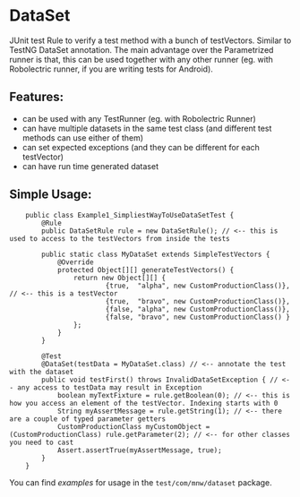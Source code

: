 DataSet
=======

JUnit test Rule to verify a test method with a bunch of testVectors. Similar to TestNG DataSet annotation. The main advantage over the Parametrized runner is that, this can be used together with any other runner (eg. with Robolectric runner, if you are writing tests for Android).

Features:
---------
 * can be used with any TestRunner (eg. with Robolectric Runner)
 * can have multiple datasets in the same test class (and different test methods can use either of them)
 * can set expected exceptions (and they can be different for each testVector)
 * can have run time generated dataset

Simple Usage:
-------------

        public class Example1_SimpliestWayToUseDataSetTest {
            @Rule
            public DataSetRule rule = new DataSetRule(); // <-- this is used to access to the testVectors from inside the tests

            public static class MyDataSet extends SimpleTestVectors {
                @Override
                protected Object[][] generateTestVectors() {
                    return new Object[][] {
                            {true,  "alpha", new CustomProductionClass()}, // <-- this is a testVector
                            {true,  "bravo", new CustomProductionClass()},
                            {false, "alpha", new CustomProductionClass()},
                            {false, "bravo", new CustomProductionClass() }
                    };
                }
            }

            @Test
            @DataSet(testData = MyDataSet.class) // <-- annotate the test with the dataset
            public void testFirst() throws InvalidDataSetException { // <-- any access to testData may result in Exception
                boolean myTextFixture = rule.getBoolean(0); // <-- this is how you access an element of the testVector. Indexing starts with 0
                String myAssertMessage = rule.getString(1); // <-- there are a couple of typed parameter getters
                CustomProductionClass myCustomObject = (CustomProductionClass) rule.getParameter(2); // <-- for other classes you need to cast
                Assert.assertTrue(myAssertMessage, true);
            }
        }


You can find *examples* for usage in the `test/com/mnw/dataset` package.
